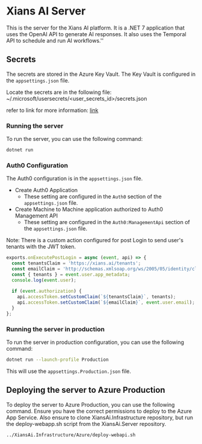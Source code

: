 # Xians AI Server

This is the server for the Xians AI platform. It is a .NET 7 application that uses the OpenAI API to generate AI responses. It also uses the Temporal API to schedule and run AI workflows.''

## Secrets

The secrets are stored in the Azure Key Vault. The Key Vault is configured in the `appsettings.json` file.

Locate the secrets are in the following file:
~/.microsoft/usersecrets/<user_secrets_id>/secrets.json

refer to link for more information: [link](https://learn.microsoft.com/en-us/aspnet/core/security/app-secrets?view=aspnetcore-9.0&tabs=linux)

### Running the server

To run the server, you can use the following command:

```bash
dotnet run 
```

### Auth0 Configuration

The Auth0 configuration is in the `appsettings.json` file.

- Create Auth0 Application
  - These setting are configured in the `Auth0` section of the `appsettings.json` file.
- Create Machine to Machine application authorized to Auth0 Management API
  - These setting are configured in the `Auth0:ManagementApi` section of the `appsettings.json` file.

Note: There is a custom action configured for post Login to send user's tenants with the JWT token.

``` javascript
exports.onExecutePostLogin = async (event, api) => {
  const tenantsClaim = 'https://xians.ai/tenants';
  const emailClaim = 'http://schemas.xmlsoap.org/ws/2005/05/identity/claims/emailaddress';
  const { tenants } = event.user.app_metadata;
  console.log(event.user);
  
  if (event.authorization) {
    api.accessToken.setCustomClaim(`${tenantsClaim}`, tenants);
    api.accessToken.setCustomClaim(`${emailClaim}`, event.user.email);
  }
};
```

### Running the server in production

To run the server in production configuration, you can use the following command:

```bash
dotnet run --launch-profile Production
```

This will use the `appsettings.Production.json` file.

## Deploying the server to Azure Production

To deploy the server to Azure Production, you can use the following command. Ensure you have the correct permissions to deploy to the Azure App Service. Also ensure to clone XiansAi.Infrastructure repository, but run the deploy-webapp.sh script from the XiansAi.Server repository.

```bash
../XiansAi.Infrastructure/Azure/deploy-webapi.sh
```
